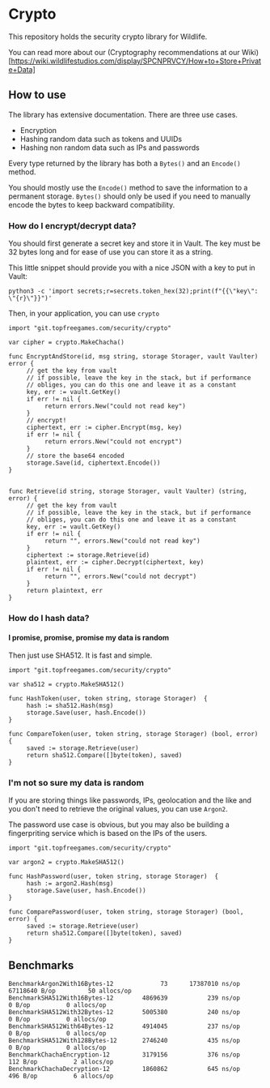 # Crypto

This repository holds the security crypto library for Wildlife.

You can read more about our (Cryptography recommendations at our Wiki)[https://wiki.wildlifestudios.com/display/SPCNPRVCY/How+to+Store+Private+Data]

## How to use
The library has extensive documentation. There are three use cases.

* Encryption
* Hashing random data such as tokens and UUIDs
* Hashing non random data such as IPs and passwords

Every type returned by the library has both a `Bytes()` and an `Encode()` method.

You should mostly use the `Encode()` method to save the information to a permanent storage.
`Bytes()` should only be used if you need to manually encode the bytes to keep backward compatibility.


### How do I encrypt/decrypt data?
You should first generate a secret key and store it in Vault. The key must be 32 bytes long and for ease of use you can store it as a string.

This little snippet should provide you with a nice JSON with a key to put in Vault:
```
python3 -c 'import secrets;r=secrets.token_hex(32);print(f"{{\"key\": \"{r}\"}}")'
```

Then, in your application, you can use `crypto`
```
import "git.topfreegames.com/security/crypto"

var cipher = crypto.MakeChacha()

func EncryptAndStore(id, msg string, storage Storager, vault Vaulter) error {
     // get the key from vault
     // if possible, leave the key in the stack, but if performance
     // obliges, you can do this one and leave it as a constant
     key, err := vault.GetKey()
     if err != nil {
          return errors.New("could not read key")
     }
     // encrypt!
     ciphertext, err := cipher.Encrypt(msg, key)
     if err != nil {
          return errors.New("could not encrypt")
     }
     // store the base64 encoded
     storage.Save(id, ciphertext.Encode())
}


func Retrieve(id string, storage Storager, vault Vaulter) (string, error) {
     // get the key from vault
     // if possible, leave the key in the stack, but if performance
     // obliges, you can do this one and leave it as a constant
     key, err := vault.GetKey()
     if err != nil {
          return "", errors.New("could not read key")
     }
     ciphertext := storage.Retrieve(id)
     plaintext, err := cipher.Decrypt(ciphertext, key)
     if err != nil {
          return "", errors.New("could not decrypt")
     }
     return plaintext, err
}
```

### How do I hash data?

#### I promise, promise, promise my data is random

Then just use SHA512. It is fast and simple.

```
import "git.topfreegames.com/security/crypto"

var sha512 = crypto.MakeSHA512()

func HashToken(user, token string, storage Storager)  {
     hash := sha512.Hash(msg)
     storage.Save(user, hash.Encode())
}

func CompareToken(user, token string, storage Storager) (bool, error) {
     saved := storage.Retrieve(user)
     return sha512.Compare([]byte(token), saved)
}
```

### I'm not so sure my data is random
If you are storing things like passwords, IPs, geolocation and the like and you don't need to retrieve
the original values, you can use `Argon2`.

The password use case is obvious, but you may also be building a fingerpriting service which is based on the IPs
of the users.


```
import "git.topfreegames.com/security/crypto"

var argon2 = crypto.MakeSHA512()

func HashPassword(user, token string, storage Storager)  {
     hash := argon2.Hash(msg)
     storage.Save(user, hash.Encode())
}

func ComparePassword(user, token string, storage Storager) (bool, error) {
     saved := storage.Retrieve(user)
     return sha512.Compare([]byte(token), saved)
}
```
## Benchmarks
```
BenchmarkArgon2With16Bytes-12     	      73	  17387010 ns/op	67118640 B/op	      50 allocs/op
BenchmarkSHA512With16Bytes-12     	 4869639	       239 ns/op	       0 B/op	       0 allocs/op
BenchmarkSHA512With32Bytes-12     	 5005380	       240 ns/op	       0 B/op	       0 allocs/op
BenchmarkSHA512With64Bytes-12     	 4914045	       237 ns/op	       0 B/op	       0 allocs/op
BenchmarkSHA512With128Bytes-12    	 2746240	       435 ns/op	       0 B/op	       0 allocs/op
BenchmarkChachaEncryption-12      	 3179156	       376 ns/op	     112 B/op	       2 allocs/op
BenchmarkChachaDecryption-12      	 1860862	       645 ns/op	     496 B/op	       6 allocs/op
```
